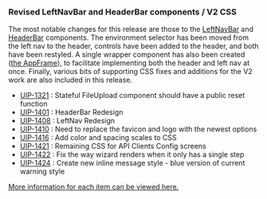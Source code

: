 
### Revised LeftNavBar and HeaderBar components / V2 CSS

The most notable changes for this release are those to the [LeftNavBar](http://uilibrary.ping-eng.com/3.2.0-SNAPSHOT/index.html#/?selectedSection=Panels&selectedNode=LeftSideNavBar&root=Components) and [HeaderBar](http://uilibrary.ping-eng.com/3.2.0-SNAPSHOT/index.html#/?selectedSection=Panels&selectedNode=HeaderBar&root=Components) components.  The environment selector has been moved from the left nav to the header, controls have been added to the header, and both have been restyled.  A single wrapper component has also been created ([the AppFrame](http://uilibrary.ping-eng.com/3.2.0-SNAPSHOT/index.html#/?selectedSection=Panels&selectedNode=AppFrame&root=Components)), to facilitate implementing both the header and left nav at once. Finally, various bits of supporting CSS fixes and additions for the V2 work are also included in this release.


- [UIP-1321](https://jira.pingidentity.com/browse/UIP-1321) : Stateful FileUpload component should have a public reset function
- [UIP-1401](https://jira.pingidentity.com/browse/UIP-1401) : HeaderBar Redesign
- [UIP-1408](https://jira.pingidentity.com/browse/UIP-1408) : LeftNav Redesign
- [UIP-1410](https://jira.pingidentity.com/browse/UIP-1410) : Need to replace the favicon and logo with the newest options
- [UIP-1416](https://jira.pingidentity.com/browse/UIP-1416) : Add color and spacing scales to CSS
- [UIP-1421](https://jira.pingidentity.com/browse/UIP-1421) : Remaining CSS for API Clients Config screens
- [UIP-1422](https://jira.pingidentity.com/browse/UIP-1422) : Fix the way wizard renders when it only has a single step
- [UIP-1424](https://jira.pingidentity.com/browse/UIP-1424) : Create new inline message style - blue version of current warning style

[More information for each item can be viewed here.](https://jira.pingidentity.com/issues/?jql=project%20%3D%20UIP%20AND%20fixVersion%20%3D%203.2.0)
